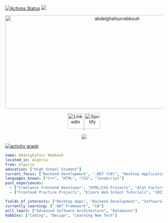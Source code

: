 [![Actions Status](https://github.com/abdelghafourrebbouh/abdelghafourrebbouh/workflows/update-gh-activity/badge.svg)](https://github.com/abdelghafourrebbouh/abdelghafourrebbouh/actions)
![](https://visitor-badge.laobi.icu/badge?page_id=abdelghafourrebbouh.abdelghafourrebbouh)

<p align="center">
  <img src="https://socialify.git.ci/abdelghafourrebbouh/abdelghafourrebbouh/image?font=Source%20Code%20Pro&forks=1&issues=1&language=1&name=1&owner=1&pattern=Plus&pulls=1&stargazers=1&theme=Dark" alt="abdelghafourrebbouh" width="700" height="300" />
</p>

<p align="center">
<a href="https://www.linkedin.com/in/YOUR-LINKEDIN">
  <img alt="LinkedIn" width="50px" src="https://user-images.githubusercontent.com/43545812/144035037-0f415fc7-9f96-4517-a370-ccc6e78a714b.png" />
</a>
<a href="https://open.spotify.com/user/YOUR-SPOTIFY-ID">
  <img alt="Spotify" width="50px" src="https://user-images.githubusercontent.com/43545812/144035120-1ad5169b-91c7-4078-bef9-6a82c733f373.png" />
</a>
</p>

<p align="center">
  <img src="https://github-profile-trophy.vercel.app/?username=abdelghafourrebbouh&theme=onedark&column=-1" />
</p>

[![activity graph](https://github-readme-activity-graph.vercel.app/graph?username=abdelghafourrebbouh&theme=github-dark-dimmed&custom_title=Activity%20Graph&hide_border=true)](https://github.com/ashutosh00710/github-readme-activity-graph)

```yaml
name: Abdelghafour Rebbouh
located_in: Algeria
from: Algeria
education: ["High School Student"]
current_focus: ["Backend Development", ".NET (C#)", "Desktop Applications"]
languages_known: ["C++", "HTML", "CSS", "JavaScript"]
past_experiences:
  - ["Freelance Frontend Developer", "HTML/CSS Projects", "Alat Factory", "2024"]
  - ["Frontend Practice Projects", "Elzero Web School Tutorials", "2023-2024"]

fields_of_interests: ["Desktop Apps", "Backend Development", "Software Engineering"]
currently_learning: [".NET Framework", "C#"]
will_learn: ["Advanced Software Architecture", "Databases"]
hobbies: ["Coding", "Design", "Learning New Tech"]

